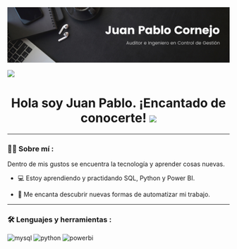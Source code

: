 <div id="header" align="center">
  <img 
  src= "https://github.com/juanpacs/juanpacs/blob/cd55fa086f5211650f2646a2a8c6b636e33b0d59/Banner%20Linkedin.png"
  width="800"/>
</div>

[![](https://img.shields.io/badge/LinkedIn-0077B5?style=for-the-badge&logo=linkedin&logoColor=white)](https://www.linkedin.com/in/juan-pablo-cornejo-su%C3%A1rez-010745227/)

<div id="badges" align="center">

<h1>
  Hola soy Juan Pablo. ¡Encantado de conocerte!
  <img src="https://media.giphy.com/media/hvRJCLFzcasrR4ia7z/giphy.gif" width="30px"/>
</h1>

---
 <div id="header" align="left">

### :man_technologist: Sobre mí :

Dentro de mis gustos se encuentra la tecnología y aprender cosas nuevas.

* :computer: Estoy aprendiendo y practidando SQL, Python y Power BI.

* :heartbeat: Me encanta descubrir nuevas formas de automatizar mi trabajo.

---

### :hammer_and_wrench: Lenguajes y herramientas :

<div id="header" align="left">
 <img src="https://img.shields.io/badge/MySQL-6DB33F?style=for-the-badge&logo=mysql&logoColor=white" alt="mysql"/>
  </a>
    <img src="https://img.shields.io/badge/Python-3776AB?style=for-the-badge&logo=python&logoColor=white" alt="python"/>
  </a>
 <img src="https://img.shields.io/badge/Power_BI-FFBE00?style=for-the-badge&logo=Power-BI&logoColor=white" alt="powerbi"/>
  </a>

</div>

